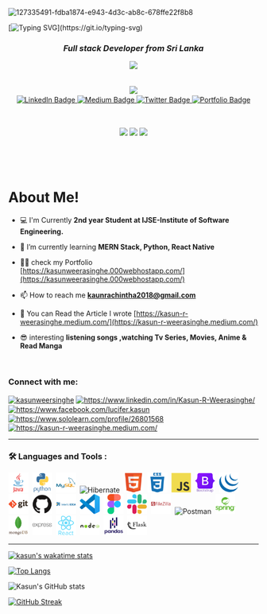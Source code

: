 ![127335491-fdba1874-e943-4d3c-ab8c-678ffe22f8b8](https://user-images.githubusercontent.com/84431272/204506362-086c521a-4bfa-4aed-8cdb-77a8ed29b889.png)





[![Typing SVG](https://readme-typing-svg.herokuapp.com?size=32&vCenter=true&width=760&lines=Hello+%F0%9F%91%8B%2C+I'm+Kasun+Weerasinghe;IJSE-+%F0%9F%92%BB%2C+Institute+of+Software+Engineering;)](https://git.io/typing-svg)
 

<h3 align="center"><b><i>Full stack Developer from Sri Lanka</i></b></h3>

<p align="center">
  <a href="https://github.com/DenverCoder1/readme-typing-svg"><img src="https://readme-typing-svg.herokuapp.com?lines=Computer+Science+Student;Competitive+Programmer;IJSE+GDSE+Student;Java%20|%20HTML%20|%20CSS%20|%20JS%20;Always%20learning%20new%20things&center=true&width=500&height=50"></a>
</p><br>

<div id="header" align="center">
  <img src="https://media.giphy.com/media/M9gbBd9nbDrOTu1Mqx/giphy.gif" width="100"/>
</div>

<div id="badges" align="center">
  <a href="https://www.linkedin.com/in/Kasun-R-Weerasinghe/">
    <img src="https://img.shields.io/badge/LinkedIn-blue?style=for-the-badge&logo=linkedin&logoColor=white" alt="LinkedIn Badge"/>
  </a>
   <a href="https://kasun-r-weerasinghe.medium.com/">
    <img src="https://img.shields.io/badge/Medium-blue?style=for-the-badge&logo=medium&logoColor=white" alt="Medium Badge"/>  
  </a>
  <a href="https://twitter.com/kasunweersinghe">
    <img src="https://img.shields.io/badge/Twitter-blue?style=for-the-badge&logo=twitter&logoColor=white" alt="Twitter Badge"/>  
  </a>
   <a href="https://kasunweerasinghe.000webhostapp.com/">
    <img src="https://img.shields.io/badge/Portfolio-blue?style=for-the-badge&logo=Portfolio&logoColor=white" alt="Portfolio Badge"/>  
  </a>
</div>



<div id="badges" align="center">
<img src="https://komarev.com/ghpvc/?username=your-github-Kasunweerasinghe&style=flat-square&color=blue" alt=""/>
</div>

<br>

<p align="center">
  <img src="https://img.shields.io/badge/Focus-Full%20Stack-blue" />
  <img src="https://img.shields.io/badge/Lives-Sri%20Lanka-blue" />
  <img src="https://img.shields.io/badge/Languages-English%20%26%20Sinhala-blue" />
</p>


<br>
<br>
<br>

<h1>About Me!</h1>

- 💻 I'm Currently **2nd year Student at IJSE-Institute of Software Engineering.**

- 🌱 I’m currently learning **MERN Stack, Python, React Native**

- 👨‍💻 check my Portfolio [https://kasunweerasinghe.000webhostapp.com/](https://kasunweerasinghe.000webhostapp.com/)

- 📫 How to reach me **kaunrachintha2018@gmail.com**

- 📰 You can Read the Article I wrote [https://kasun-r-weerasinghe.medium.com/](https://kasun-r-weerasinghe.medium.com/)

- 😎 interesting **listening songs ,watching Tv Series, Movies, Anime & Read Manga**

<br>

<h3 align="left">Connect with me:</h3>
<p align="left">
<a href="https://twitter.com/kasunweersinghe" target="blank"><img align="center" src="https://raw.githubusercontent.com/rahuldkjain/github-profile-readme-generator/master/src/images/icons/Social/twitter.svg" alt="kasunweersinghe" height="30" width="40" /></a>
<a href="https://www.linkedin.com/in/Kasun-R-Weerasinghe/" target="blank"><img align="center" src="https://raw.githubusercontent.com/rahuldkjain/github-profile-readme-generator/master/src/images/icons/Social/linked-in-alt.svg" alt="https://www.linkedin.com/in/Kasun-R-Weerasinghe/" height="30" width="40" /></a>
<a href="https://fb.com/https://www.facebook.com/lucifer.kasun" target="blank"><img align="center" src="https://raw.githubusercontent.com/rahuldkjain/github-profile-readme-generator/master/src/images/icons/Social/facebook.svg" alt="https://www.facebook.com/lucifer.kasun" height="30" width="40" /></a> 
<a href="https://www.sololearn.com/profile/26801568" target="blank"><img align="center" src="https://cdn.worldvectorlogo.com/logos/sololearn-2.svg" alt="https://www.sololearn.com/profile/26801568" height="30" width="40" /></a> 
<a href="https://kasun-r-weerasinghe.medium.com/" target="blank"><img align="center" src="https://www.svgrepo.com/show/354057/medium-icon.svg" alt="https://kasun-r-weerasinghe.medium.com/" height="30" width="40" /></a>

</p>




---

### :hammer_and_wrench: Languages and Tools :

<div>
<img src="https://github.com/devicons/devicon/blob/master/icons/java/java-original-wordmark.svg" title="Java" alt="Java" width="40" height="40"/>&nbsp;
<img src="https://github.com/devicons/devicon/blob/master/icons/python/python-original-wordmark.svg" title="python" alt="python" width="40" height="40"/>&nbsp;
<img src="https://github.com/devicons/devicon/blob/master/icons/mysql/mysql-original-wordmark.svg" title="MySQL"  alt="MySQL" width="40" height="40"/>&nbsp;
<img src="https://github.com/simple-icons/simple-icons/blob/develop/icons/hibernate.svg" title="Hibernate" alt="Hibernate" width="40" height="40"/>&nbsp;
<img src="https://github.com/devicons/devicon/blob/master/icons/html5/html5-original.svg" title="HTML5" alt="HTML" width="40" height="40"/>&nbsp;
<img src="https://github.com/devicons/devicon/blob/master/icons/css3/css3-plain-wordmark.svg"  title="CSS3" alt="CSS" width="40" height="40"/>&nbsp;
<img src="https://github.com/devicons/devicon/blob/master/icons/javascript/javascript-original.svg" title="JavaScript" alt="JavaScript" width="40" height="40"/>&nbsp;
<img src="https://github.com/devicons/devicon/blob/master/icons/bootstrap/bootstrap-original-wordmark.svg" title="Bootstrap" alt="Bootstrap" width="40" height="40"/>&nbsp;
<img src="https://github.com/devicons/devicon/blob/master/icons/jquery/jquery-original.svg" title="jQuery" alt="jQuery" width="40" height="40"/>&nbsp;
<img src="https://github.com/devicons/devicon/blob/master/icons/git/git-original-wordmark.svg" title="Git" **alt="Git" width="40" height="40"/>&nbsp;
<img src="https://github.com/devicons/devicon/blob/master/icons/github/github-original.svg" title="Github" alt="Github" width="40" height="40"/>&nbsp;
<img src="https://github.com/devicons/devicon/blob/master/icons/intellij/intellij-original-wordmark.svg" title="Intellij" alt="Intellij" width="40" height="40"/>&nbsp;
<img src="https://github.com/devicons/devicon/blob/master/icons/vscode/vscode-original.svg" title="Vscode" alt="Vscode" width="40" height="40"/>&nbsp;
<img src="https://github.com/devicons/devicon/blob/master/icons/figma/figma-original.svg" title="Figma" alt="Figma" width="40" height="40"/>&nbsp;
<img src="https://github.com/devicons/devicon/blob/master/icons/slack/slack-original.svg" title="Slack" alt="Slack" width="40" height="40"/>&nbsp;
<img src="https://github.com/devicons/devicon/blob/master/icons/filezilla/filezilla-plain-wordmark.svg" title="Filezilla" alt="Filezilla" width="40" height="40"/>&nbsp;
<img src="https://www.vectorlogo.zone/logos/getpostman/getpostman-icon.svg" title="Postman" alt="Postman" width="40" height="40"/>&nbsp;
<img src="https://github.com/devicons/devicon/blob/master/icons/spring/spring-original-wordmark.svg" title="Spring" alt="Spring" width="40" height="40"/>&nbsp;
<img src="https://github.com/devicons/devicon/blob/master/icons/mongodb/mongodb-original-wordmark.svg" title="mongoDB" alt="mongoDB" width="40" height="40"/>&nbsp;
<img src="https://github.com/devicons/devicon/blob/master/icons/express/express-original-wordmark.svg" title="express" alt="express" width="40" height="40"/>&nbsp;
<img src="https://github.com/devicons/devicon/blob/master/icons/react/react-original-wordmark.svg" title="React" alt="React" width="40" height="40"/>&nbsp;
<img src="https://github.com/devicons/devicon/blob/master/icons/nodejs/nodejs-original-wordmark.svg" title="NodeJS" alt="NodeJS" width="40" height="40"/>&nbsp;
<img src="https://github.com/devicons/devicon/blob/master/icons/pandas/pandas-original-wordmark.svg" title="pandas" alt="pandas" width="40" height="40"/>&nbsp;
<img src="https://github.com/devicons/devicon/blob/master/icons/flask/flask-original-wordmark.svg" title="flask" alt="flask" width="40" height="40"/>&nbsp;

</div>

---
[![kasun's wakatime stats](https://github-readme-stats.vercel.app/api/wakatime?username=kasun_weerasinghe)](https://github.com/anuraghazra/github-readme-stats)


[![Top Langs](https://github-readme-stats.vercel.app/api/top-langs/?username=kasunweerasinghe&layout=compact)](https://github.com/kasunweerasinghe/github-readme-kasunweerasinghe)

![Kasun's GitHub stats](https://github-readme-stats.vercel.app/api?username=kasunweerasinghe&theme=dark&show_icons=true)

[![GitHub Streak](http://github-readme-streak-stats.herokuapp.com?user=kasunweerasinghe&theme=tokyonight)](https://git.io/streak-stats)




